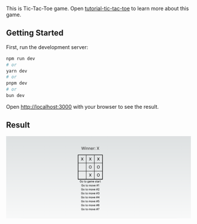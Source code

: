 This is Tic-Tac-Toe game. Open [tutorial-tic-tac-toe](https://react.dev/learn/tutorial-tic-tac-toe) to learn more about this game.

## Getting Started

First, run the development server:

```bash
npm run dev
# or
yarn dev
# or
pnpm dev
# or
bun dev
```

Open [http://localhost:3000](http://localhost:3000) with your browser to see the result.

## Result
![index.png](docs/index.png)